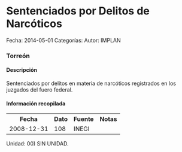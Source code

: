 Sentenciados por Delitos de Narcóticos
=====

Fecha: 2014-05-01
Categorías: 
Autor: IMPLAN

### Torreón

#### Descripción

Sentenciados por delitos en materia de narcóticos registrados en los juzgados del fuero federal.

#### Información recopilada

<table class="table table-hover table-bordered">
  <tr><th>Fecha</th><th>Dato</th><th>Fuente</th><th>Notas</th></tr>
  <tr><td>2008-12-31</td><td>108</td><td>INEGI</td><td></td></tr>
</table>

Unidad: 00) SIN UNIDAD.
